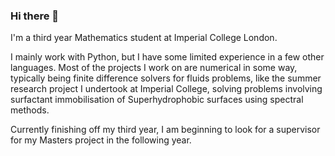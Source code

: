 ### Hi there 👋

I'm a third year Mathematics student at Imperial College London.

I mainly work with Python, but I have some limited experience in a few other languages.
Most of the projects I work on are numerical in some way, typically being finite difference solvers for fluids problems, like the summer research project I undertook at Imperial College, solving problems involving surfactant immobilisation of Superhydrophobic surfaces using spectral methods.

Currently finishing off my third year, I am beginning to look for a supervisor for my Masters project in the following year.
